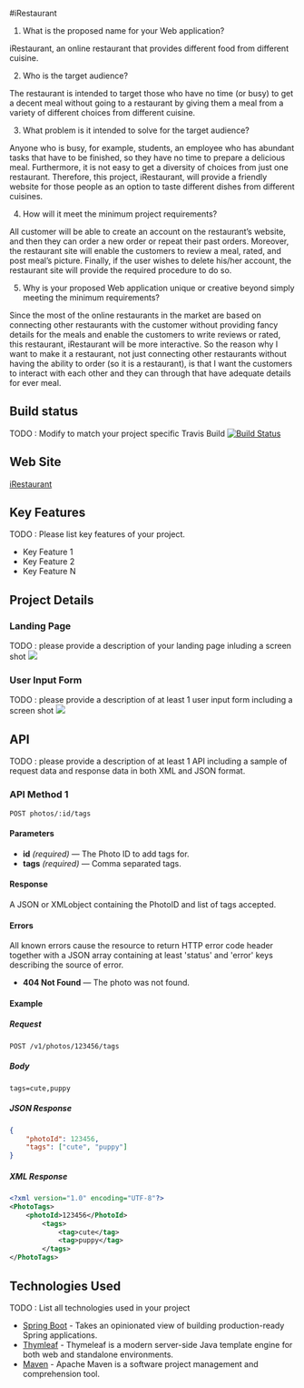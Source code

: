 #iRestaurant

1. What is the proposed name for your Web application?

iRestaurant, an online restaurant that provides different food from different cuisine.

2. Who is the target audience?

The restaurant is intended to target those who have no time (or busy)  to get a decent meal without going to a restaurant by giving them a meal from a variety of different choices from different cuisine. 

3. What problem is it intended to solve for the target audience?

Anyone who is busy, for example, students, an employee who has abundant tasks that have to be finished, so they have no time to prepare a delicious meal. Furthermore, it is not easy to get a diversity of choices from just one restaurant. Therefore, this project, iRestaurant, will provide a friendly website for those people as an option to taste different dishes from different cuisines.   

4. How will it meet the minimum project requirements?

All customer will be able to create an account on the restaurant’s website, and then they can order a new order or repeat their past orders. Moreover, the restaurant site will enable the customers to review a meal, rated, and post meal’s picture. Finally, if the user wishes to delete his/her account, the restaurant site will provide the required procedure to do so.


5. Why is your proposed Web application unique or creative beyond simply meeting the minimum requirements?


Since the most of the online restaurants in the market are based on connecting other restaurants with the customer without providing fancy details for the meals and enable the customers to write reviews or rated, this restaurant, iRestaurant will be more interactive. So the reason why I want to make it a restaurant, not just connecting other restaurants without having the ability to order (so it is a restaurant), is that I want the customers to interact with each other and they can through that have adequate details for ever meal.
 


## Build status

TODO : Modify to match your project specific Travis Build
[![Build Status](https://travis-ci.org/infsci2560sp17/full-stack-web-aaabuabat.svg?branch=master)](https://travis-ci.org/infsci2560sp17/full-stack-web-aaabuabat)

## Web Site

[iRestaurant](https://safe-woodland-35812.herokuapp.com/)

## Key Features

TODO : Please list key features of your project.

* Key Feature 1
* Key Feature 2
* Key Feature N

## Project Details

### Landing Page

TODO : please provide a description of your landing page inluding a screen shot ![](https://.../image.JPG)

### User Input Form

TODO : please provide a description of at least 1 user input form including a screen shot ![](https://.../image.jpg)

## API

TODO : please provide a description of at least 1 API including a sample of request data and response data in both XML and JSON format.

### API Method 1

    POST photos/:id/tags

#### Parameters

- **id** _(required)_ — The Photo ID to add tags for.
- **tags** _(required)_ — Comma separated tags.

#### Response

A JSON or XMLobject containing the PhotoID and list of tags accepted.

#### Errors

All known errors cause the resource to return HTTP error code header together with a JSON array containing at least 'status' and 'error' keys describing the source of error.

- **404 Not Found** — The photo was not found.

#### Example

##### Request

    POST /v1/photos/123456/tags

##### Body

    tags=cute,puppy


##### JSON Response

```json
{
    "photoId": 123456,
    "tags": ["cute", "puppy"]
}
```

##### XML Response

```xml
<?xml version="1.0" encoding="UTF-8"?>
<PhotoTags>
    <photoId>123456</PhotoId>
        <tags>
            <tag>cute</tag>
            <tag>puppy</tag>
        </tags>
</PhotoTags>
```

## Technologies Used

TODO : List all technologies used in your project

- [Spring Boot](https://projects.spring.io/spring-boot/) - Takes an opinionated view of building production-ready Spring applications.
- [Thymleaf](http://www.thymeleaf.org/) - Thymeleaf is a modern server-side Java template engine for both web and standalone environments.
- [Maven](https://maven.apache.org/) - Apache Maven is a software project management and comprehension tool.